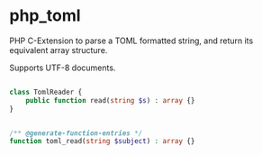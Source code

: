 # php_toml
PHP C-Extension to parse a TOML formatted string, and return its equivalent array structure.

Supports UTF-8 documents.


```php

class TomlReader {
    public function read(string $s) : array {}
}


/** @generate-function-entries */
function toml_read(string $subject) : array {}
```
